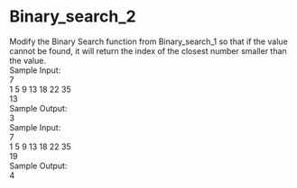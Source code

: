 # Binary_search_2

 Modify the Binary Search function from  Binary_search_1 so that if the value cannot be found, it will return the index of the closest number smaller than the value.<br>
 Sample Input:<br>
 7<br>
 1 5 9 13 18 22 35<br>
 13<br>
 Sample Output:<br>
 3<br>
 Sample Input:<br>
 7<br>
 1 5 9 13 18 22 35<br>
 19<br>
 Sample Output:<br>
 4
